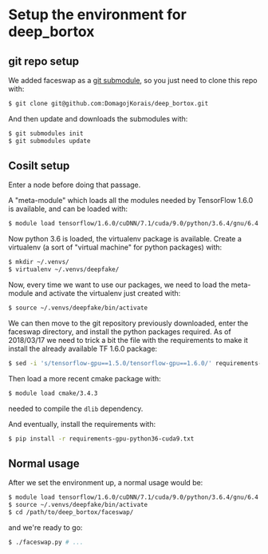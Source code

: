 # Setup the environment for deep_bortox


## git repo setup

We added faceswap as a [git submodule](https://git-scm.com/book/en/v2/Git-Tools-Submodules), so you just need to clone this repo with:

```bash
$ git clone git@github.com:DomagojKorais/deep_bortox.git
```

And then update and downloads the submodules with:

```bash
$ git submodules init
$ git submodules update
```

## Cosilt setup

Enter a node before doing that passage. 

A "meta-module" which loads all the modules needed by TensorFlow 1.6.0 is available, and can be loaded with:

```bash
$ module load tensorflow/1.6.0/cuDNN/7.1/cuda/9.0/python/3.6.4/gnu/6.4.0
```

Now python 3.6 is loaded, the virtualenv package is available. Create a virtualenv (a sort of "virtual machine" for python packages) with:

```bash
$ mkdir ~/.venvs/
$ virtualenv ~/.venvs/deepfake/
```

Now, every time we want to use our packages, we need to load the meta-module and activate the virtualenv just created with:

```bash
$ source ~/.venvs/deepfake/bin/activate
```

We can then move to the git repository previously downloaded, enter the faceswap directory, and install the python packages required. As of 2018/03/17 we need to trick a bit the file with the requirements to make it install the already available TF 1.6.0 package:

```bash
$ sed -i 's/tensorflow-gpu==1.5.0/tensorflow-gpu==1.6.0/' requirements-gpu-python36-cuda9.txt
```

Then load a more recent cmake package with:

```bash
$ module load cmake/3.4.3
```

needed to compile the `dlib` dependency.

And eventually, install the requirements with:

```bash
$ pip install -r requirements-gpu-python36-cuda9.txt
```

## Normal usage

After we set the environment up, a normal usage would be:

```bash
$ module load tensorflow/1.6.0/cuDNN/7.1/cuda/9.0/python/3.6.4/gnu/6.4.0
$ source ~/.venvs/deepfake/bin/activate
$ cd /path/to/deep_bortox/faceswap/
```

and we're ready to go:
```bash
$ ./faceswap.py # ...
```
